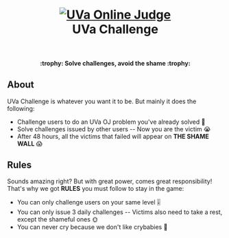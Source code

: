 <h1 align="center">
  <br>
  <a href="https://uva.onlinejudge.org" target="_blank"><img src="https://github.com/rjmantilla76/uvaChallenge/raw/master/logo.png" alt="UVa Online Judge"></a>
  <br>
  UVa Challenge
  <br>
  <br>
</h1>

<h4 align="center">:trophy: Solve challenges, avoid the shame :trophy:</h4>

## About

UVa Challenge is whatever you want it to be. But mainly it does the following:

  - Challenge users to do an UVa OJ problem you've already solved :triangular_flag_on_post:
  - Solve challenges issued by other users -- Now you are the victim :sob:
  - After 48 hours, all the victims that failed will appear on **THE SHAME WALL** :scream:

## Rules

Sounds amazing right? But with great power, comes great responsibility!<br>
That's why we got **RULES** you must follow to stay in the game:

 - You can only challenge users on your same level :level_slider:
 - You can only issue 3 daily challenges -- Victims also need to take a rest, except the shameful ones :sun_with_face:
 - You can never cry because we don't like crybabies :baby_bottle:
